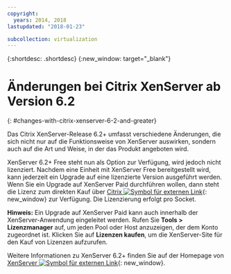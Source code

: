 ```yaml
---
copyright:
  years: 2014, 2018
lastupdated: "2018-01-23"

subcollection: virtualization
---
```

{:shortdesc: .shortdesc}
{:new_window: target="_blank"}

# Änderungen bei Citrix XenServer ab Version 6.2
{: #changes-with-citrix-xenserver-6-2-and-greater}

Das Citrix XenServer-Release 6.2+ umfasst verschiedene Änderungen, die sich nicht nur auf die Funktionsweise von XenServer auswirken, sondern auch auf die Art und Weise, in der das Produkt angeboten wird.

XenServer 6.2+ Free steht nun als Option zur Verfügung, wird jedoch nicht lizenziert. Nachdem eine Einheit mit XenServer Free bereitgestellt wird, kann jederzeit ein Upgrade auf eine lizenzierte Version ausgeführt werden. Wenn Sie ein Upgrade auf XenServer Paid durchführen wollen, dann steht die Lizenz zum direkten Kauf über [Citrix ![Symbol für externen Link](../../icons/launch-glyph.svg "Symbol für externen Link")](https://www.citrix.com/products/xenserver/buy.html){: new_window} zur Verfügung. Die Lizenzierung erfolgt pro Socket.

**Hinweis:** Ein Upgrade auf XenServer Paid kann auch innerhalb der XenServer-Anwendung eingeleitet werden. Rufen Sie **Tools > Lizenzmanager** auf, um jeden Pool oder Host anzuzeigen, der dem Konto zugeordnet ist. Klicken Sie auf **Lizenzen kaufen**, um die XenServer-Site für den Kauf von Lizenzen aufzurufen.

Weitere Informationen zu XenServer 6.2+ finden Sie auf der Homepage von [XenServer ![Symbol für externen Link](../../icons/launch-glyph.svg "Symbol für externen Link")](https://www.citrix.com/products/xenserver/overview.html){: new_window}.
